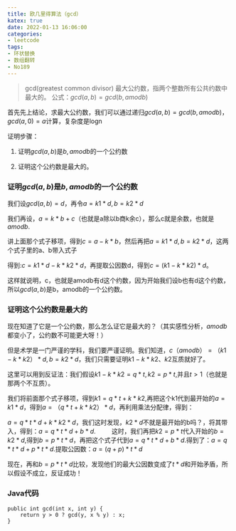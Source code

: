 ```yaml
---
title: 欧几里得算法（gcd）
katex: true
date: 2022-01-13 16:06:00
categories: 
- leetcode
tags:
- 环状替换
- 数组翻转
- No189
---
```


>gcd(greatest common divisor) 最大公约数，指两个整数所有公共约数中最大的。
>公式：$gcd(a,b)=gcd(b,amodb)$

首先先上结论，求最大公约数，我们可以通过递归$gcd(a,b)=gcd(b,amodb)$，$gcd(a,0)=a$计算，复杂度是logn



证明步骤：

1. 证明$gcd(a,b)$是$b,a mod b$的一个公约数

2. 证明这个公约数是最大的。

### 证明$gcd(a,b)$是$b,amodb$的一个公约数
我们设$gcd(a,b)=d$，再令$a=k1*d,b=k2*d$

我们再设，$a=k*b+c$（也就是a除以b商k余c），那么c就是余数，也就是$amodb$.

讲上面那个式子移项，得到$c=a-k*b$，然后再把$a=k1*d,b=k2*d$，这两个式子里的a、b带入式子

得到:$c=k1*d-k*k2*d$，再提取公因数d，得到$c=(k1-k*k2)*d$。

这样就说明，c，也就是amodb有d这个约数，因为开始我们设b也有d这个约数，所以$gcd(a,b)$是b，amodb的一个公约数。

### 证明这个公约数是最大的
现在知道了它是一个公约数，那么怎么证它是最大的？（其实感性分析，$amodb$都变小了，公约数不可能更大呀！）

但是术学是一门严谨的学科，我们要严谨证明。我们知道，$c（amodb）=（k1-k*k2）*d,b=k2*d$，我们只需要证明$k1-k*k2、k2$互质就好了。

这里可以用到反证法：我们假设$k1-k*k2=q*t,k2=p*t$,并且$t>1$（也就是那两个不互质）。

我们将前面那个式子移项，得到$k1=q*t+k*k2$,再把这个k1代到最开始的$a=k1*d$，得到$a=（q*t+k*k2）*d$，再利用乘法分配律，得到：

$a=q*t*d+k*k2*d$，我们这时发现，$k2*d$不就是最开始的b吗？，将其带入，得到：$a=q*t*d+b*d$.
 　　
这时，我们再把$k2=p*t$代入开始的$b=k2*d$,得到$b=p*t*d$，再把这个式子代到$a=q*t*d+b*d$.得到了：$a=q*t*d+p*t*d$.提取公因数：$a=(q+p)*t*d$

现在，再和$b=p*t*d$比较，发现他们的最大公因数变成了$t*d$和开始矛盾，所以假设不成立，反证成功！
 　　
### Java代码
```
public int gcd(int x, int y) {
	return y > 0 ? gcd(y, x % y) : x;
}	
```

